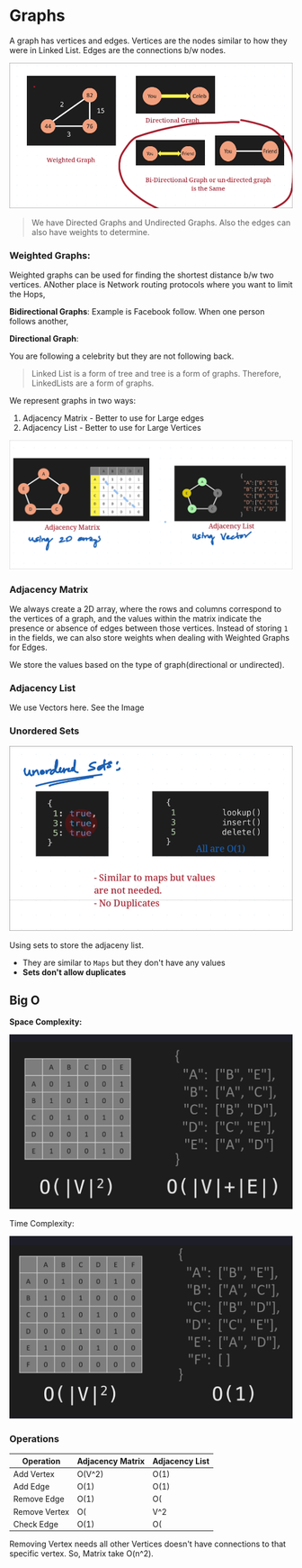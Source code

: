 # Graphs

A graph has vertices and edges. Vertices are the nodes similar to how they were in Linked List.
Edges are the connections b/w nodes.

![Graphs](./graphs.png)


> We have Directed Graphs and Undirected Graphs.
Also the edges can also have weights to determine.

### Weighted Graphs:

Weighted graphs can be used for finding the shortest distance b/w two vertices.
ANother place is Network routing protocols where you want to limit the Hops,


**Bidirectional Graphs**: Example is Facebook follow. When one person follows another,

**Directional Graph**:

You are following a celebrity but they are not following back.


> Linked List is a form of tree and tree is a form of graphs. Therefore, LinkedLists are a form of graphs.


We represent graphs in two ways:

1. Adjacency Matrix - Better to use for Large edges
2. Adjacency List - Better to use for Large Vertices

![Diff](./AdjacnecyMatrixvsAdjacencyList.png)

### Adjacency Matrix

We always create a 2D array, where the rows and columns correspond to the vertices of a graph, and the values within the matrix indicate the presence or absence of edges between those vertices.
Instead of storing `1` in the fields, we can also store weights when dealing with Weighted Graphs for Edges.

We store the values based on the type of graph(directional or undirected).


### Adjacency List

We use Vectors here. See the Image


### Unordered Sets

![unorderedSet.png](./unorderedSet.png)

Using sets to store the adjaceny list.
- They are similar to `Maps` but they don't have any values
- **Sets don't allow duplicates**


## Big O

**Space Complexity:**

![SpaceComplexity.png](./SpaceComplexity.png)

Time Complexity:

![Time.png](./Time.png)

### Operations

| Operation       | Adjacency Matrix | Adjacency List |
|-----------------|------------------|----------------|
| Add Vertex      | O(V^2)           | O(1)           |
| Add Edge        | O(1)             | O(1)           |
| Remove Edge     | O(1)             | O(|V|) or O(1) |
| Remove Vertex   | O(|V^2|)           | O(|V|)       |
| Check Edge      | O(1)             | O(|V|)         |


Removing Vertex needs all other Vertices doesn't have connections to that specific vertex. So, Matrix take O(n^2).
